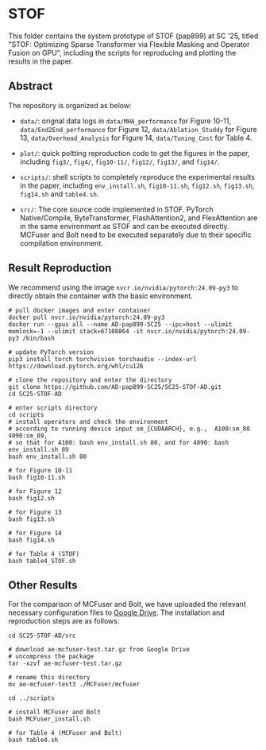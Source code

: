 # STOF

This folder contains the system prototype of STOF (pap899) at SC '25, titled "STOF: Optimizing Sparse Transformer via Flexible Masking and Operator Fusion on GPU", including the scripts for reproducing and plotting the results in the paper.

## Abstract

The repository is organized as below:

+ `data/`: orignal data logs in `data/MHA_performance` for Figure 10-11, `data/End2End_performance` for Figure 12, `data/Ablation_Studdy` for Figure 13, `data/Overhead_Analysis` for Figure 14, `data/Tuning_Cost` for Table 4.

+ `plot/`: quick poltting reproduction code to get the figures in the paper, including `fig3/`, `fig4/`, `fig10-11/`, `fig12/`, `fig13/`, and `fig14/`. 

+ `scripts/`: shell scripts to completely reproduce the experimental results in the paper, including `env_install.sh`, `fig10-11.sh`, `fig12.sh`, `fig13.sh`, `fig14.sh` and `table4.sh`. 

+ `src/`: The core source code implemented in STOF. PyTorch Native/Compile, ByteTransformer, FlashAttention2, and FlexAttention are in the same environment as STOF and can be executed directly. MCFuser and Bolt need to be executed separately due to their specific compilation environment.

## Result Reproduction

We recommend using the image `nvcr.io/nvidia/pytorch:24.09-py3` to directly obtain the container with the basic environment.
```shell
# pull docker images and enter container
docker pull nvcr.io/nvidia/pytorch:24.09-py3
docker run --gpus all --name AD-pap899-SC25 --ipc=host --ulimit memlock=-1 --ulimit stack=67108864 -it nvcr.io/nvidia/pytorch:24.09-py3 /bin/bash

# update PyTorch version
pip3 install torch torchvision torchaudio --index-url https://download.pytorch.org/whl/cu126

# clone the repository and enter the directory
git clone https://github.com/AD-pap899-SC25/SC25-STOF-AD.git
cd SC25-STOF-AD

# enter scripts directory 
cd scripts
# install operators and check the environment
# according to running device input sm_{CUDAARCH}, e.g.,  A100:sm_80 4090:sm_89, 
# so that for A100: bash env_install.sh 80, and for 4090: bash env_install.sh 89
bash env_install.sh 80

# for Figure 10-11
bash fig10-11.sh

# for Figure 12
bash fig12.sh

# for Figure 13
bash fig13.sh

# for Figure 14
bash fig14.sh

# for Table 4 (STOF)
bash table4_STOF.sh
```

## Other Results

For the comparison of MCFuser and Bolt, we have uploaded the relevant necessary configuration files to [Google Drive](https://drive.google.com/file/d/17N-PfI0klMa1jHE-1YcpV5oNzjfcFxE4/view?usp=sharing). The installation and reproduction steps are as follows:
```shell
cd SC25-STOF-AD/src

# download ae-mcfuser-test.tar.gz from Google Drive
# uncompress the package
tar -xzvf ae-mcfuser-test.tar.gz

# rename this directory
mv ae-mcfuser-test3 ./MCFuser/mcfuser

cd ../scripts

# install MCFuser and Bolt
bash MCFuser_install.sh

# for Table 4 (MCFuser and Bolt)
bash table4.sh
```